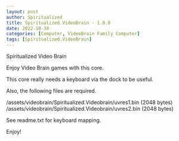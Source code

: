 ```yaml
---
layout: post
author: Spiritualized
title: Spiritualized.VideoBrain - 1.0.0
date: 2022-10-30
categories: [Computer, VideoBrain Family Computer]
tags: [Spiritualized.VideoBrain]
---
```

Spiritualized Video Brain

Enjoy Video Brain games with this core. 

This core really needs a keyboard via the dock to be useful.

Also, the following files are required. 

/assets/videobrain/Spiritualized.Videobrain/uvres1.bin  (2048 bytes)
/assets/videobrain/Spiritualized.Videobrain/uvres2.bin  (2048 bytes)

See readme.txt for keyboard mapping.

Enjoy!
